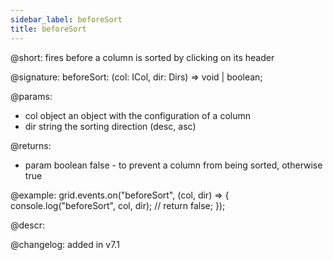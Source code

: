 ```yaml
---
sidebar_label: beforeSort
title: beforeSort
---  
```


@short: fires before a column is sorted by clicking on its header

@signature: beforeSort: (col: ICol, dir: Dirs) => void | boolean;

@params:
- col	object	an object with the configuration of a column
- dir   string  the sorting direction (desc, asc)

@returns:
- param     boolean     false - to prevent a column from being sorted, otherwise true

@example:
grid.events.on("beforeSort", (col, dir) => {
	console.log("beforeSort", col, dir);
	// return false;
});

@descr:

@changelog: added in v7.1

[comment]: # (@relatedapi: grid/api/grid_aftersort_event.md)
